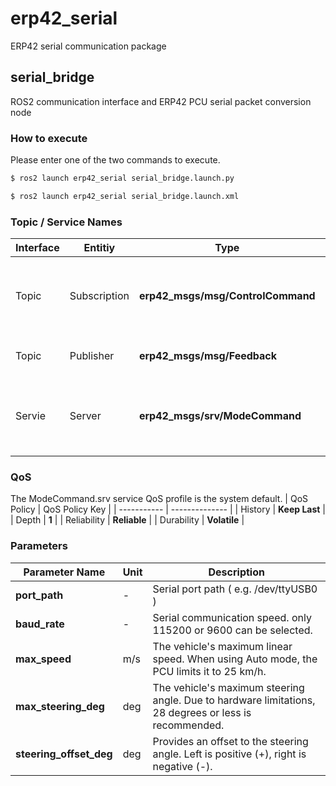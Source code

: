 # erp42_serial
ERP42 serial communication package

## serial_bridge
ROS2 communication interface and ERP42 PCU serial packet conversion node 

### How to execute
Please enter one of the two commands to execute.  
```bash
$ ros2 launch erp42_serial serial_bridge.launch.py
```
```bash
$ ros2 launch erp42_serial serial_bridge.launch.xml
```

### Topic / Service Names
| Interface | Entitiy      | Type                              | Name                       | Description                                      |
| --------- | ------------ | --------------------------------- |--------------------------- | ------------------------------------------------ |
| Topic     | Subscription | **erp42_msgs/msg/ControlCommand** | **/erp42/control_command** | Control command includes speed, steering, brake  |
| Topic     | Publisher    | **erp42_msgs/msg/Feedback**       | **/erp42/feedback**        | Feedback from ERP42                              |
| Servie    | Server       | **erp42_msgs/srv/ModeCommand**    | **/erp42/mode_command**    | Mode command includes control mode, E-stop, gear |

### QoS
The ModeCommand.srv service QoS profile is the system default.
| QoS Policy  | QoS Policy Key |
| ----------- | -------------- |
| History     | **Keep Last**  |
| Depth       | **1**          |
| Reliability | **Reliable**   |
| Durability  | **Volatile**   |

### Parameters
| Parameter Name          | Unit | Description                                                                                           |
| ----------------------- | ---- | ----------------------------------------------------------------------------------------------------- |
| **port_path**           | -    | Serial port path ( e.g. /dev/ttyUSB0 )                                                                |
| **baud_rate**           | -    | Serial communication speed. only 115200 or 9600 can be selected.                                      |
| **max_speed**           | m/s  | The vehicle's maximum linear speed. When using Auto mode, the PCU limits it to 25 km/h.               |
| **max_steering_deg**    | deg  | The vehicle's maximum steering angle. Due to hardware limitations, 28 degrees or less is recommended. |
| **steering_offset_deg** | deg  | Provides an offset to the steering angle. Left is positive (+), right is negative (-).                |

